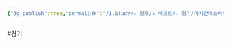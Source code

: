 ```yaml
---
{"dg-publish":true,"permalink":"/1.Study/★ 경제/★ 매크로/☆ 경기/미시간대소비자심리지수/미시간대소비자심리지수/","created":"2024-08-16T12:44:10.660+09:00","updated":"2025-06-03T20:07:19.660+09:00"}
---
```


#경기 